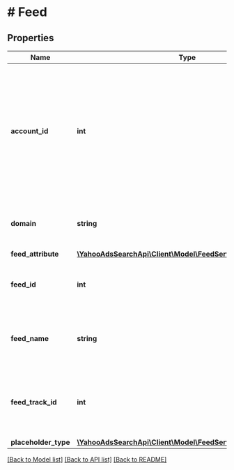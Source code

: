 # # Feed

## Properties

Name | Type | Description | Notes
------------ | ------------- | ------------- | -------------
**account_id** | **int** | &lt;ja&gt;アカウントIDです。&lt;br&gt;※入稿の仕様変更により不要になりました。&lt;/ja&gt;&lt;br&gt;&lt;en&gt;Account ID.&lt;br&gt;*Not required by design change on editorials.&lt;/en&gt; | [optional] 
**domain** | **string** | &lt;ja&gt;ドメインです。&lt;/ja&gt;&lt;br&gt;&lt;en&gt;Domain.&lt;/en&gt; | [optional] 
**feed_attribute** | [**\YahooAdsSearchApi\Client\Model\FeedServiceAttribute[]**](FeedServiceAttribute.md) |  | [optional] 
**feed_id** | **int** | &lt;ja&gt;FeedIDです。&lt;/ja&gt;&lt;br&gt;&lt;en&gt;Feed ID&lt;/en&gt; | [optional] 
**feed_name** | **string** | &lt;ja&gt;Feedのリスト名です。&lt;/ja&gt;&lt;br&gt;&lt;en&gt;List name of Feed.&lt;/en&gt; | [optional] 
**feed_track_id** | **int** | &lt;ja&gt;Feedのトラッキング用IDです。&lt;/ja&gt;&lt;br&gt;&lt;en&gt;Tracking ID of Feed.&lt;/en&gt; | [optional] 
**placeholder_type** | [**\YahooAdsSearchApi\Client\Model\FeedServicePlaceholderType**](FeedServicePlaceholderType.md) |  | [optional] 

[[Back to Model list]](../../README.md#documentation-for-models) [[Back to API list]](../../README.md#documentation-for-api-endpoints) [[Back to README]](../../README.md)


